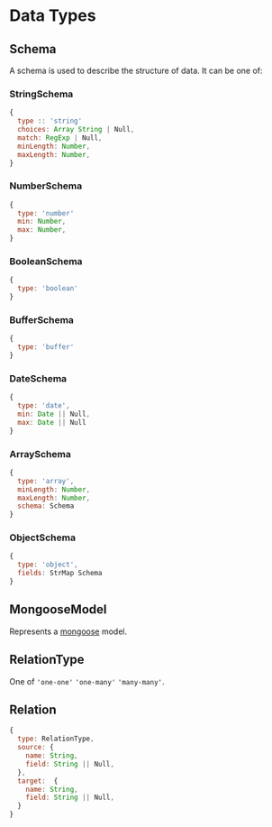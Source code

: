 # Data Types

## Schema

A schema is used to describe the structure of data. It can be one of:

### StringSchema

```js
{
  type :: 'string'
  choices: Array String | Null,
  match: RegExp | Null,
  minLength: Number,
  maxLength: Number,
}
```

### NumberSchema

```js
{
  type: 'number'
  min: Number,
  max: Number,
}
```

### BooleanSchema

```js
{
  type: 'boolean'
}
```

### BufferSchema

```js
{
  type: 'buffer'
}
```

### DateSchema

```js
{
  type: 'date',
  min: Date || Null,
  max: Date || Null
}
```

### ArraySchema

```js
{
  type: 'array',
  minLength: Number,
  maxLength: Number,
  schema: Schema
}
```

### ObjectSchema

```js
{
  type: 'object',
  fields: StrMap Schema
}
```

## MongooseModel

Represents a [mongoose](http://mongoosejs.com/) model.

## RelationType

One of `'one-one'`  `'one-many'`  `'many-many'`.

## Relation

```js
{
  type: RelationType,
  source: {
    name: String,
    field: String || Null,
  },
  target:  {
    name: String,
    field: String || Null,
  }
}
```

